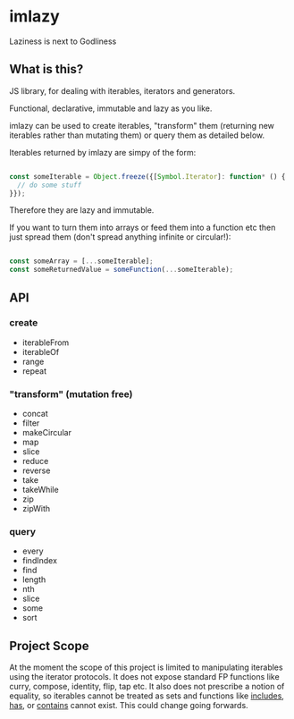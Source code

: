# imlazy

Laziness is next to Godliness

## What is this?

JS library, for dealing with iterables, iterators and generators.

Functional, declarative, immutable and lazy as you like.

imlazy can be used to create iterables, "transform" them (returning new iterables rather than mutating them) or query them as detailed below.

Iterables returned by imlazy are simpy of the form:

```javascript

const someIterable = Object.freeze({[Symbol.Iterator]: function* () {
  // do some stuff
}});

```

Therefore they are lazy and immutable.

If you want to turn them into arrays or feed them into a function etc then just spread them (don't spread anything infinite or circular!):

```javascript

const someArray = [...someIterable];
const someReturnedValue = someFunction(...someIterable);

```

## API

### create

- iterableFrom
- iterableOf
- range
- repeat

### "transform" (mutation free)

- concat
- filter
- makeCircular
- map
- slice
- reduce
- reverse
- take
- takeWhile
- zip
- zipWith

### query

- every
- findIndex
- find
- length
- nth
- slice
- some
- sort

## Project Scope

At the moment the scope of this project is limited to manipulating iterables using the iterator protocols. It does not expose standard FP functions like curry, compose, identity, flip, tap etc. It also does not prescribe a notion of equality, so iterables cannot be treated as sets and functions like [includes](https://tc39.github.io/Array.prototype.includes/), [has](https://developer.mozilla.org/en-US/docs/Web/JavaScript/Reference/Global_Objects/Set/has), or [contains](http://ramdajs.com/docs/#contains) cannot exist. This could change going forwards.
